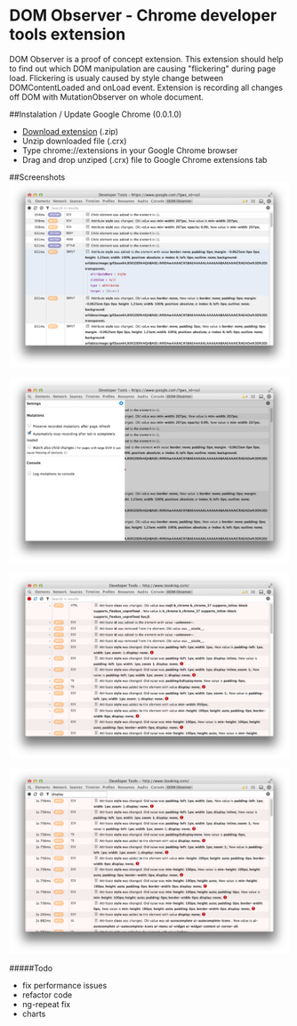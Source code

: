 DOM Observer - Chrome developer tools extension
=======

DOM Observer is a proof of concept extension. This extension should help to find out which DOM manipulation are causing "flickering" during page load. Flickering is usualy caused by style change between DOMContentLoaded and onLoad event.
Extension is recording all changes off DOM with MutationObserver on whole document.
 
##Instalation / Update Google Chrome (0.0.1.0)
* [Download extension](https://github.com/ejci/Chrome-DOM-Observer/raw/master/releases/dom_observer_0.0.1.0.crx.zip) (.zip)
* Unzip downloaded file (.crx)
* Type chrome://extensions in your Google Chrome browser
* Drag and drop unziped (.crx) file to Google Chrome extensions tab

##Screenshots
![Image](https://github.com/ejci/Chrome-DOM-Observer/raw/master/resources/screenshot_1.png)	

![Image](https://github.com/ejci/Chrome-DOM-Observer/raw/master/resources/screenshot_2.png)	

![Image](https://github.com/ejci/Chrome-DOM-Observer/raw/master/resources/screenshot_3.png)	

![Image](https://github.com/ejci/Chrome-DOM-Observer/raw/master/resources/screenshot_4.png)	


#####Todo
* fix performance issues
* refactor code
* ng-repeat fix 
* charts